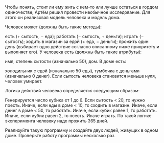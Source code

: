 Чтобы понять, стоит ли ему жить с кем-то или лучше остаться в гордом одиночестве, Артём решил провести необычное исследование. Для этого он реализовал модель человека и модель дома.

Человек может (должны быть такие методы):

есть (+ сытость, − еда);
работать (− сытость, + деньги);
играть (− сытость);
ходить в магазин за едой (+ еда, − деньги);
прожить один день (выбирает одно действие согласно описанному ниже приоритету и выполняет его).
У человека есть (должны быть такие атрибуты):

имя,
степень сытости (изначально 50),
дом.
В доме есть: 

холодильник с едой (изначально 50 еды), 
тумбочка с деньгами (изначально 0 денег).
Если сытость человека становится меньше нуля, человек умирает.

Логика действий человека определяется следующим образом:

Генерируется число кубика от 1 до 6.
Если сытость < 20, то нужно поесть.
Иначе, если еды в доме < 10, то сходить в магазин.
Иначе, если денег в доме < 50, то работать.
Иначе, если кубик равен 1, то работать.
Иначе, если кубик равен 2, то поесть.
Иначе играть.
По такой логике эксперимента человеку надо прожить 365 дней.

Реализуйте такую программу и создайте двух людей, живущих в одном доме. Проверьте работу программы несколько раз. 